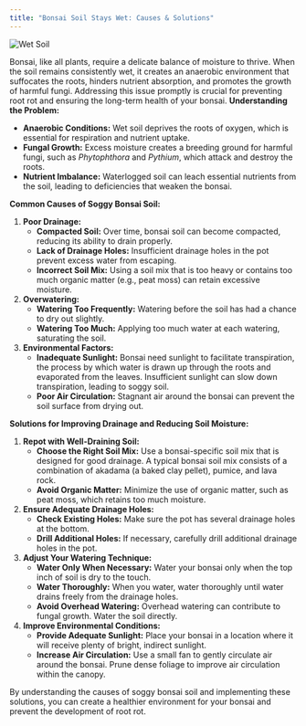```yaml
---
title: "Bonsai Soil Stays Wet: Causes & Solutions"
---
```




![Wet Soil](static/images/wet-soil.jpg)

Bonsai, like all plants, require a delicate balance of moisture to thrive. When the soil remains consistently wet, it creates an anaerobic environment that suffocates the roots, hinders nutrient absorption, and promotes the growth of harmful fungi. Addressing this issue promptly is crucial for preventing root rot and ensuring the long-term health of your bonsai.
**Understanding the Problem:**

*   **Anaerobic Conditions:** Wet soil deprives the roots of oxygen, which is essential for respiration and nutrient uptake.
*   **Fungal Growth:** Excess moisture creates a breeding ground for harmful fungi, such as *Phytophthora* and *Pythium*, which attack and destroy the roots.
*   **Nutrient Imbalance:** Waterlogged soil can leach essential nutrients from the soil, leading to deficiencies that weaken the bonsai.

**Common Causes of Soggy Bonsai Soil:**

1.  **Poor Drainage:**
    *   **Compacted Soil:** Over time, bonsai soil can become compacted, reducing its ability to drain properly.
    *   **Lack of Drainage Holes:** Insufficient drainage holes in the pot prevent excess water from escaping.
    *   **Incorrect Soil Mix:** Using a soil mix that is too heavy or contains too much organic matter (e.g., peat moss) can retain excessive moisture.
2.  **Overwatering:**
    *   **Watering Too Frequently:** Watering before the soil has had a chance to dry out slightly.
    *   **Watering Too Much:** Applying too much water at each watering, saturating the soil.
3.  **Environmental Factors:**
    *   **Inadequate Sunlight:** Bonsai need sunlight to facilitate transpiration, the process by which water is drawn up through the roots and evaporated from the leaves. Insufficient sunlight can slow down transpiration, leading to soggy soil.
    *   **Poor Air Circulation:** Stagnant air around the bonsai can prevent the soil surface from drying out.

**Solutions for Improving Drainage and Reducing Soil Moisture:**

1.  **Repot with Well-Draining Soil:**
    *   **Choose the Right Soil Mix:** Use a bonsai-specific soil mix that is designed for good drainage. A typical bonsai soil mix consists of a combination of akadama (a baked clay pellet), pumice, and lava rock.
    *   **Avoid Organic Matter:** Minimize the use of organic matter, such as peat moss, which retains too much moisture.
2.  **Ensure Adequate Drainage Holes:**
    *   **Check Existing Holes:** Make sure the pot has several drainage holes at the bottom.
    *   **Drill Additional Holes:** If necessary, carefully drill additional drainage holes in the pot.
3.  **Adjust Your Watering Technique:**
    *   **Water Only When Necessary:** Water your bonsai only when the top inch of soil is dry to the touch.
    *   **Water Thoroughly:** When you water, water thoroughly until water drains freely from the drainage holes.
    *   **Avoid Overhead Watering:** Overhead watering can contribute to fungal growth. Water the soil directly.
4.  **Improve Environmental Conditions:**
    *   **Provide Adequate Sunlight:** Place your bonsai in a location where it will receive plenty of bright, indirect sunlight.
    *   **Increase Air Circulation:** Use a small fan to gently circulate air around the bonsai. Prune dense foliage to improve air circulation within the canopy.

By understanding the causes of soggy bonsai soil and implementing these solutions, you can create a healthier environment for your bonsai and prevent the development of root rot.